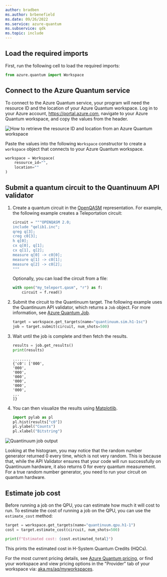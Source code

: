 ```yaml
---
author: bradben
ms.author: brbenefield
ms.date: 09/26/2022
ms.service: azure-quantum
ms.subservice: qdk
ms.topic: include
---
```


## Load the required imports

First, run the following cell to load the required imports:

```python
from azure.quantum import Workspace
```

## Connect to the Azure Quantum service

To connect to the Azure Quantum service, your program will need the resource ID and the
location of your Azure Quantum workspace. Log in to your Azure account,
<https://portal.azure.com>, navigate to your Azure Quantum workspace, and
copy the values from the header.

![How to retrieve the resource ID and location from an Azure Quantum workspace](../media/azure-quantum-resource-id.png)

Paste the values into the following `Workspace` constructor to
create a `workspace` object that connects to your Azure Quantum workspace.

```python
workspace = Workspace(
    resource_id="",
    location=""
)
```

## Submit a quantum circuit to the Quantinuum API validator

1. Create a quantum circuit in the [OpenQASM](https://en.wikipedia.org/wiki/OpenQASM) representation. For example, the following example creates a Teleportation circuit:

    ```py
    circuit = """OPENQASM 2.0;
    include "qelib1.inc";
    qreg q[3];
    creg c0[3];
    h q[0];
    cx q[0], q[1];
    cx q[1], q[2];
    measure q[0] -> c0[0];
    measure q[1] -> c0[1];
    measure q[2] -> c0[2];
    """
    ```

    Optionally, you can load the circuit from a file:

    ```py
    with open("my_teleport.qasm", "r") as f:
        circuit = f.read()
    ```

1. Submit the circuit to the Quantinuum target. The following example uses the Quantinuum API validator, which returns a `Job` object. For more information, see [Azure Quantum Job](xref:microsoft.quantum.optimization.job-reference).

    ```python
    target = workspace.get_targets(name="quantinuum.sim.h1-1sc")
    job = target.submit(circuit, num_shots=500)
    ```

1. Wait until the job is complete and then fetch the results.

    ```python
    results = job.get_results()
    print(results)
    ```

    ```output
    ........
    {'c0': ['000',
    '000',
    '000',
    '000',
    '000',
    '000',
    '000',
    ...
    ]}
    ```

1. You can then visualize the results using [Matplotlib](https://matplotlib.org/stable/users/installing/index.html).

    ```python
    import pylab as pl
    pl.hist(results["c0"])
    pl.ylabel("Counts")
    pl.xlabel("Bitstring")
    ```

![Quantinuum job output](../media/quantinuum-results.png)

Looking at the histogram, you may notice that the random number generator returned 0 every time, which is not very random. This is because that, while the API Validator ensures that your code will run successfully on Quantinuum hardware, it also returns 0 for every quantum measurement. For a true random number generator, you need to run your circuit on quantum hardware.

## Estimate job cost

Before running a job on the QPU, you can estimate how much it will cost to run. To estimate the cost of running a job on the QPU, you can use the `estimate_cost` method:

```python
target = workspace.get_targets(name="quantinuum.qpu.h1-1")
cost = target.estimate_cost(circuit, num_shots=500)

print(f"Estimated cost: {cost.estimated_total}")
```

This prints the estimated cost in H-System Quantum Credits (HQCs).

For the most current pricing details, see [Azure Quantum pricing](xref:microsoft.quantum.providers-pricing#quantinuum), or find your workspace and view pricing options in the "Provider" tab of your workspace via: [aka.ms/aq/myworkspaces](https://aka.ms/aq/myworkspaces).

